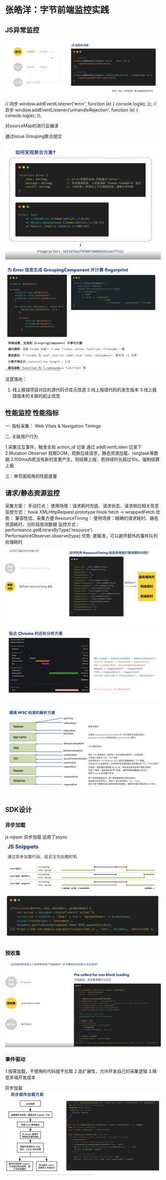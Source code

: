 # 张皓洋：字节前端监控实践

## JS异常监控

![](picture/张皓洋：字节前端监控实践/2022-05-29-16-28-20.png)

// 同步
window.addEventListener('error', function (e) {
  console.log(e);
});
// 异步
window.addEventListener('unhandleRejection', function (e) {
  console.log(e);
});

对sourceMap的进行反编译

通过issue Grouping聚合提交

![](picture/张皓洋：字节前端监控实践/2022-05-30-11-15-59.png)

![](picture/张皓洋：字节前端监控实践/2022-05-30-11-23-38.png)

注意落地：

1. 线上报错项目对应的源代码仓库元信息
2.线上报错代码的发生版本
3.线上报错版本的关联的起止信息

## 性能监控 性能指标

一. 指标采集： Web Vitals & Navigation Timings

二. 关联用户行为

1.采集交互事件，触发全局 action_id 记录
通过 addEventListen 记录下
2.Mutation Observer 观察DOM，观察后续请求，静态资源加载，longtask等数据
3.100ms内若没有新的变更产生，则结算上报，若持续时长超过10s，强制结算上报

三：单页面视角的性能度量

## 请求/静态资源监控

采集方案：
手动打点：
 使用场景：请求耗时兜底、请求状态、请求响应相关信息
 监控方式： hook XMLHttpRequest.prototype  Hook fetch -> wrappedFetch
  优势： 兼容性佳、采集方便
ResourceTiming：
  使用场景：精确的请求耗时、静态资源耗时、分阶段观测数据
  监控方式：performance.getEntriesByType('resource') PerformanceObserver.observe(type)
  优势: 更精准，可以避开额外的事件队列处理耗时

![](picture/张皓洋：字节前端监控实践/2022-05-30-13-02-48.png)

![](picture/张皓洋：字节前端监控实践/2022-05-30-13-03-07.png)

![](picture/张皓洋：字节前端监控实践/2022-05-30-13-04-01.png)

## SDK设计

### 异步加载

js nipper 异步加载 运用了async
![](picture/张皓洋：字节前端监控实践/2022-05-30-13-06-10.png)

### 预收集

  ![](picture/张皓洋：字节前端监控实践/2022-05-30-13-24-12.png)

### 事件驱动

  1.按需加载，不使用的代码就不拉取
  2.高扩展性，允许开发自己的采集逻辑
  3.降低多端开发成本

异步加载
![](picture/张皓洋：字节前端监控实践/2022-05-30-13-31-14.png)
